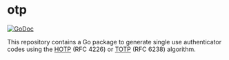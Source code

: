 # otp

[![GoDoc](https://img.shields.io/static/v1?label=godoc&message=reference&color=blue)](https://pkg.go.dev/github.com/creachadair/otp)

This repository contains a Go package to generate single use authenticator
codes using the [HOTP](https://tools.ietf.org/html/rfc4226) (RFC 4226) or
[TOTP](https://tools.ietf.org/html/rfc6238) (RFC 6238) algorithm.
